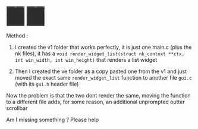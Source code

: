 <img src="v1.png" width="50">

<img src="v2.png" width="50">

Method : 

1. I created the v1 folder that works perfectly, it is just one main.c (plus the nk files), it has a `void render_widget_list(struct nk_context **ctx, int win_width, int win_height)` that renders a list widget

2. Then I created the ve folder as a copy pasted one from the v1 and just moved the exact same `render_widget_list` function to another file `gui.c` (with its `gui.h` header file)

Now the problem is that the two dont render the same, moving the function to a different file adds, for some reason, an additional unprompted outter scrollbar

Am I missing something ?
Please help

